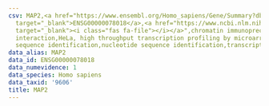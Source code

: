 ```yaml
---
csv: MAP2,<a href="https://www.ensembl.org/Homo_sapiens/Gene/Summary?db=core;g=ENSG00000078018"
  target="_blank">ENSG00000078018</a>,<a href="https://www.ncbi.nlm.nih.gov/pubmed/17216044"
  target="_blank"><i class="fas fa-file"></i></a>",chromatin immunoprecipitation assay,direct
  interaction,HeLa, high throughput transcription profiling by microarray,nucleotide
  sequence identification,nucleotide sequence identification,transcriptional regulation,
data_alias: MAP2
data_id: ENSG00000078018
data_numevidence: 1
data_species: Homo sapiens
data_taxid: '9606'
title: MAP2
---
```

